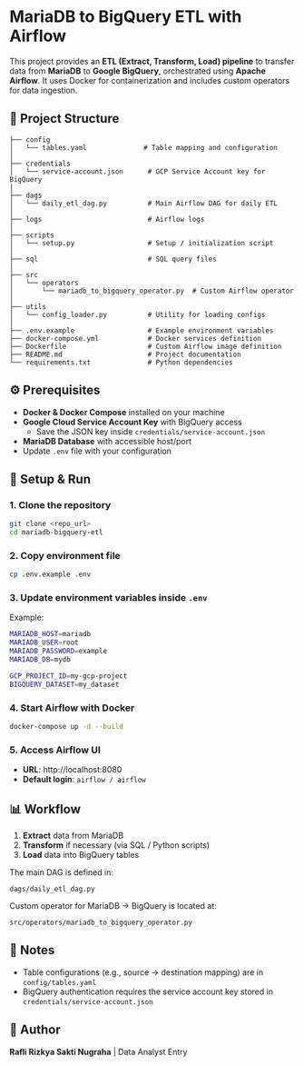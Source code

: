 # MariaDB to BigQuery ETL with Airflow

This project provides an **ETL (Extract, Transform, Load) pipeline** to transfer data from **MariaDB** to **Google BigQuery**, orchestrated using **Apache Airflow**. It uses Docker for containerization and includes custom operators for data ingestion.

## 📂 Project Structure

```
├── config
│   └── tables.yaml              # Table mapping and configuration
│
├── credentials
│   └── service-account.json      # GCP Service Account key for BigQuery
│
├── dags
│   └── daily_etl_dag.py          # Main Airflow DAG for daily ETL
│
├── logs                          # Airflow logs
│
├── scripts
│   └── setup.py                  # Setup / initialization script
│
├── sql                           # SQL query files
│
├── src
│   └── operators
│       └── mariadb_to_bigquery_operator.py  # Custom Airflow operator
│
├── utils
│   └── config_loader.py          # Utility for loading configs
│
├── .env.example                  # Example environment variables
├── docker-compose.yml            # Docker services definition
├── Dockerfile                    # Custom Airflow image definition
├── README.md                     # Project documentation
└── requirements.txt              # Python dependencies
```

## ⚙️ Prerequisites

- **Docker & Docker Compose** installed on your machine
- **Google Cloud Service Account Key** with BigQuery access
  - Save the JSON key inside `credentials/service-account.json`
- **MariaDB Database** with accessible host/port
- Update `.env` file with your configuration

## 🚀 Setup & Run

### 1. Clone the repository

```bash
git clone <repo_url>
cd mariadb-bigquery-etl
```

### 2. Copy environment file

```bash
cp .env.example .env
```

### 3. Update environment variables inside `.env`

Example:
```bash
MARIADB_HOST=mariadb
MARIADB_USER=root
MARIADB_PASSWORD=example
MARIADB_DB=mydb

GCP_PROJECT_ID=my-gcp-project
BIGQUERY_DATASET=my_dataset
```

### 4. Start Airflow with Docker

```bash
docker-compose up -d --build
```

### 5. Access Airflow UI

- **URL**: http://localhost:8080
- **Default login**: `airflow / airflow`

## 📊 Workflow

1. **Extract** data from MariaDB
2. **Transform** if necessary (via SQL / Python scripts)
3. **Load** data into BigQuery tables

The main DAG is defined in:
```
dags/daily_etl_dag.py
```

Custom operator for MariaDB → BigQuery is located at:
```
src/operators/mariadb_to_bigquery_operator.py
```

## 📌 Notes

- Table configurations (e.g., source → destination mapping) are in `config/tables.yaml`
- BigQuery authentication requires the service account key stored in `credentials/service-account.json`

## 👤 Author

**Rafli Rizkya Sakti Nugraha** | Data Analyst Entry
